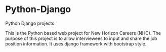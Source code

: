 # Python-Django
Python Django projects

This is the Python based web project for New Horizon Careers (NHC). The purpose of this project is to allow interviewees to input and share the job position information. 
It uses django framework with bootstrap style. 
